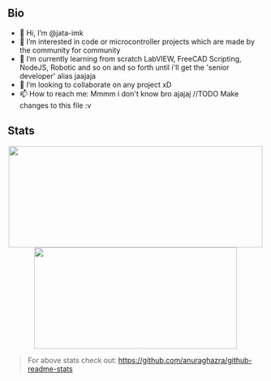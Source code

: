 ## Bio
- 👋 Hi, I’m @jata-imk
- 👀 I’m interested in code or microcontroller projects which are made by the community for community
- 🌱 I’m currently learning from scratch LabVIEW, FreeCAD Scripting, NodeJS, Robotic and so on and so forth until i'll get the 'senior developer' alias jaajaja
- 💞️ I’m looking to collaborate on any project xD
- 📫 How to reach me: Mmmm i don't know bro ajajaj //TODO Make changes to this file :v

## Stats
<p align="center">
  <img width="500" height="200" src="https://github-readme-stats.vercel.app/api?username=jata-imk&show_icons=true&theme=vision-friendly-dark">
  <img width="400" height="200" src="https://github-readme-stats.vercel.app/api/top-langs/?username=jata-imk&size_weight=0.0005&count_weight=0.3&layout=compact&theme=vision-friendly-dark">
</p>

> For above stats check out: https://github.com/anuraghazra/github-readme-stats
 


<div id="header" align="center">
  <img src="https://komarev.com/ghpvc/?username=jata-imk&style=for-the-badge&color=orange" alt=""/>
</div>

<!---
jata-imk/jata-imk is a ✨ special ✨ repository because its `README.md` (this file) appears on your GitHub profile.
You can click the Preview link to take a look at your changes.
--->
